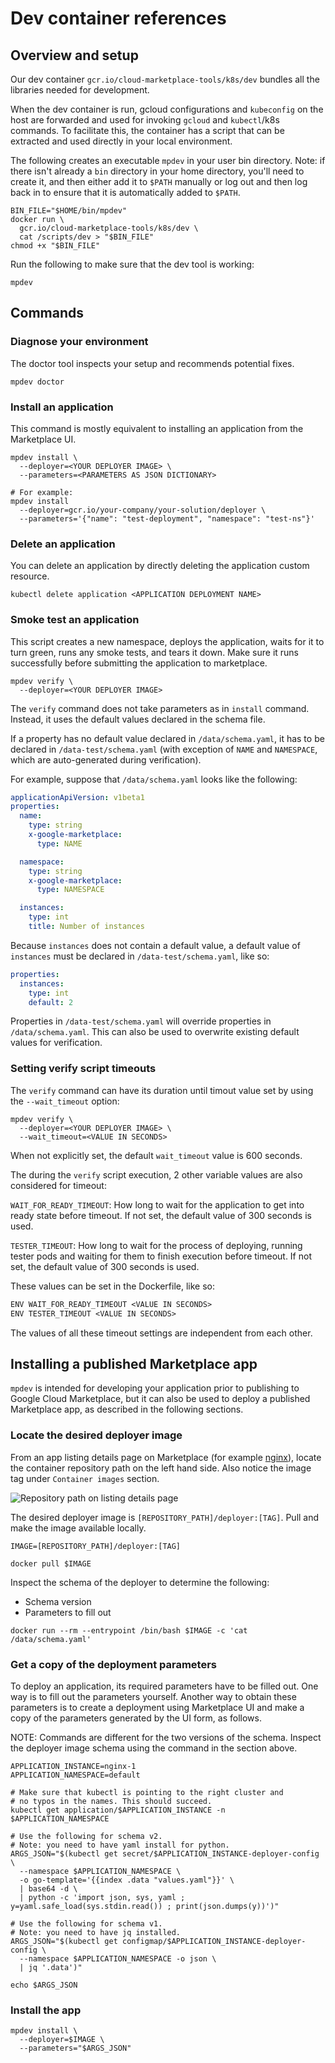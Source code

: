 # Dev container references

## Overview and setup

Our dev container `gcr.io/cloud-marketplace-tools/k8s/dev`
bundles all the libraries needed for development.

When the dev container is run, gcloud configurations and
`kubeconfig` on the host are forwarded and used for invoking
`gcloud` and `kubectl`/k8s commands. To facilitate this,
the container has a script that can be extracted and used
directly in your local environment.

The following creates an executable `mpdev` in your user bin
directory. Note: if there isn't already a `bin` directory in
your home directory, you'll need to create it, and then either
add it to `$PATH` manually or log out and then log back in to
ensure that it is automatically added to `$PATH`.

```shell
BIN_FILE="$HOME/bin/mpdev"
docker run \
  gcr.io/cloud-marketplace-tools/k8s/dev \
  cat /scripts/dev > "$BIN_FILE"
chmod +x "$BIN_FILE"
```

Run the following to make sure that the dev tool is working:

```shell
mpdev
```

## Commands

### Diagnose your environment

The doctor tool inspects your setup and recommends potential
fixes.

```shell
mpdev doctor
```

### Install an application

This command is mostly equivalent to installing an application
from the Marketplace UI.

```shell
mpdev install \
  --deployer=<YOUR DEPLOYER IMAGE> \
  --parameters=<PARAMETERS AS JSON DICTIONARY>

# For example:
mpdev install
  --deployer=gcr.io/your-company/your-solution/deployer \
  --parameters='{"name": "test-deployment", "namespace": "test-ns"}'
```

### Delete an application

You can delete an application by directly deleting the application
custom resource.

```shell
kubectl delete application <APPLICATION DEPLOYMENT NAME>
```

### Smoke test an application

This script creates a new namespace, deploys the application, waits
for it to turn green, runs any smoke tests, and tears it down.
Make sure it runs successfully before submitting the application to marketplace.

```shell
mpdev verify \
  --deployer=<YOUR DEPLOYER IMAGE>
```

The `verify` command does not take parameters as in `install` command.
Instead, it uses the default values declared in the schema file.

If a property has no default value declared in `/data/schema.yaml`,
it has to be declared in `/data-test/schema.yaml` (with exception
of `NAME` and `NAMESPACE`, which are auto-generated during verification).

For example, suppose that `/data/schema.yaml` looks like the following:

```yaml
applicationApiVersion: v1beta1
properties:
  name:
    type: string
    x-google-marketplace:
      type: NAME

  namespace:
    type: string
    x-google-marketplace:
      type: NAMESPACE

  instances:
    type: int
    title: Number of instances
```

Because `instances` does not contain a default value, a default value of
`instances` must be declared in `/data-test/schema.yaml`, like so:

```yaml
properties:
  instances:
    type: int
    default: 2
```

Properties in `/data-test/schema.yaml` will override properties in
`/data/schema.yaml`. This can also be used to overwrite existing default
values for verification.

### Setting verify script timeouts

The `verify` command can have its duration until timout value set by using
the `--wait_timeout` option:

```shell
mpdev verify \
  --deployer=<YOUR DEPLOYER IMAGE> \
  --wait_timeout=<VALUE IN SECONDS>
```

When not explicitly set, the default `wait_timeout` value is 600 seconds.

The during the `verify` script execution, 2 other variable values are
also considered for timeout:

`WAIT_FOR_READY_TIMEOUT`: How long to wait for the application to get into
ready state before timeout. If not set, the default value of 300 seconds is
used.

`TESTER_TIMEOUT`: How long to wait for the process of deploying, running
tester pods and waiting for them to finish execution before timeout.
If not set, the default value of 300 seconds is used.

These values can be set in the Dockerfile, like so:

```txt
ENV WAIT_FOR_READY_TIMEOUT <VALUE IN SECONDS>
ENV TESTER_TIMEOUT <VALUE IN SECONDS>
```

The values of all these timeout settings are independent from each other.

## Installing a published Marketplace app

`mpdev` is intended for developing your application prior to publishing to
Google Cloud Marketplace, but it can also be used to deploy a published
Marketplace app, as described in the following sections.

### Locate the desired deployer image

From an app listing details page on Marketplace (for example
[nginx](https://console.cloud.google.com/marketplace/details/google/nginx)),
locate the container repository path on the left hand side. Also notice
the image tag under `Container images` section.

![Repository path on listing details page](images/repository-path.png)

The desired deployer image is `[REPOSITORY_PATH]/deployer:[TAG]`.
Pull and make the image available locally.

```shell
IMAGE=[REPOSITORY_PATH]/deployer:[TAG]

docker pull $IMAGE
```

Inspect the schema of the deployer to determine the following:
- Schema version
- Parameters to fill out

```shell
docker run --rm --entrypoint /bin/bash $IMAGE -c 'cat /data/schema.yaml'
```

### Get a copy of the deployment parameters

To deploy an application, its required parameters have to be filled out.
One way is to fill out the parameters yourself. Another way to obtain these
parameters is to create a deployment using Marketplace UI and make a copy
of the parameters generated by the UI form, as follows.

NOTE: Commands are different for the two versions of the schema.
Inspect the deployer image schema using the command in the section above.

```shell
APPLICATION_INSTANCE=nginx-1
APPLICATION_NAMESPACE=default

# Make sure that kubectl is pointing to the right cluster and
# no typos in the names. This should succeed.
kubectl get application/$APPLICATION_INSTANCE -n $APPLICATION_NAMESPACE

# Use the following for schema v2.
# Note: you need to have yaml install for python.
ARGS_JSON="$(kubectl get secret/$APPLICATION_INSTANCE-deployer-config \
  --namespace $APPLICATION_NAMESPACE \
  -o go-template='{{index .data "values.yaml"}}' \
  | base64 -d \
  | python -c 'import json, sys, yaml ; y=yaml.safe_load(sys.stdin.read()) ; print(json.dumps(y))')"

# Use the following for schema v1.
# Note: you need to have jq installed.
ARGS_JSON="$(kubectl get configmap/$APPLICATION_INSTANCE-deployer-config \
  --namespace $APPLICATION_NAMESPACE -o json \
  | jq '.data')"

echo $ARGS_JSON
```

### Install the app

```shell
mpdev install \
  --deployer=$IMAGE \
  --parameters="$ARGS_JSON"
```
